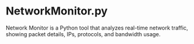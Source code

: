 # NetworkMonitor.py
Network Monitor is a Python tool that analyzes real-time network traffic, showing packet details, IPs, protocols, and bandwidth usage.

